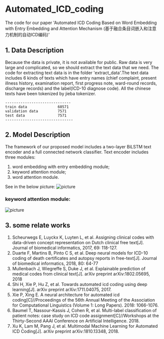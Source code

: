 # Automated_ICD_coding
The code for our paper 'Automated ICD Coding Based on Word Embedding with Entry Embedding and Attention Mechanism (基于融合条目词嵌入和注意力机制的自动ICD编码)'
## 1. Data Description
  Because the data is private, it is not available for public. 
  Raw data is very large and complicated, so we should extract the text data that we need. The code for extracting text data is in the folder 'extract_data'.The text data includes 6 kinds of texts which have entry names (chief complaint, present illness history, examination report, first progress note, ward-round records, discharge records) and the label(ICD-10 diagnose code). All the chinese texts have been tokenized by jieba tokenizer. 
```
------------------------------ 
train data              60571  
validation data         7571
test data               7571
-------------------------------
```
## 2. Model Description
The framework of our proposed model includes a two-layer BiLSTM text encoder and a full connected network classifier.
Text encoder includes three modules:
1. word embedding with entry embedding module;
2. keyword attention module;
3. word attention module.

See in the below picture:
![picture](https://github.com/zhanghk-pku/Automated_ICD_coding/blob/master/model.png)

### keyword attention module:
![picture](https://github.com/zhanghk-pku/Automated_ICD_coding/blob/master/keyword_attention.png)

## 3. some relate works
1. Scheurwegs E, Luyckx K, Luyten L, et al. Assigning clinical codes with data-driven concept representation on Dutch clinical free text[J]. Journal of biomedical informatics, 2017, 69: 118-127.
2. Duarte F, Martins B, Pinto C S, et al. Deep neural models for ICD-10 coding of death certificates and autopsy reports in free-text[J]. Journal of biomedical informatics, 2018, 80: 64-77
3. Mullenbach J, Wiegreffe S, Duke J, et al. Explainable prediction of medical codes from clinical text[J]. arXiv preprint arXiv:1802.05695, 2018
4. Shi H, Xie P, Hu Z, et al. Towards automated icd coding using deep learning[J]. arXiv preprint arXiv:1711.04075, 2017.
5. Xie P, Xing E. A neural architecture for automated icd coding[C]//Proceedings of the 56th Annual Meeting of the Association for Computational Linguistics (Volume 1: Long Papers). 2018: 1066-1076.
6. Baumel T, Nassour-Kassis J, Cohen R, et al. Multi-label classification of patient notes: case study on ICD code assignment[C]//Workshops at the Thirty-Second AAAI Conference on Artificial Intelligence. 2018.
7. Xu K, Lam M, Pang J, et al. Multimodal Machine Learning for Automated ICD Coding[J]. arXiv preprint arXiv:1810.13348, 2018.



